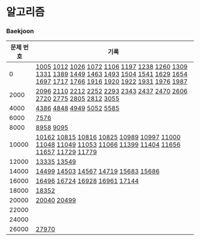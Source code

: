 # 알고리즘

### Baekjoon

|문제 번호|기록|
|-|-|
|0|[1005](2024-03/10-graph/boj-1005.py) [1012](2024-01/05-dfs-bfs/boj-1012.py) [1026](2024-02/06-sorting/boj-1026.py) [1072](2024-02/07-binary-search/boj-1072.py) [1106](2024-05/boj-1106.py) [1197](2024-03/10-graph/boj-1197.py) [1238](2024-02/09-shortest-path/boj-1238.py) [1260](2024-01/05-dfs-bfs/boj-1260.py) [1309](2024-11/boj-1309.java) [1331](2024-01/04-implementation/boj-1331.cpp) [1389](2024-02/09-shortest-path/boj-1389.py) [1449](2024-02/06-sorting/boj-1449.py) [1463](2024-02/08-dynamic-programming/boj-1463.py) [1493](2024-01/03-greedy/boj-1493.py) [1504](2024-02/09-shortest-path/boj-1504.py) [1541](2024-01/03-greedy/boj-1541.py) [1629](2024-11/boj-1629.java) [1654](2024-02/07-binary-search/boj-1654.py) [1697](2024-01/05-dfs-bfs/boj-1697.py) [1717](2024-03/10-graph/boj-1717.py) [1766](2024-03/10-graph/boj-1766.py) [1916](2024-02/09-shortest-path/boj-1916.py) [1920](2024-02/07-binary-search/boj-1920.py) [1922](2024-03/10-graph/boj-1922.py) [1931](2024-01/03-greedy/boj-1931.cpp) [1976](2024-03/10-graph/boj-1976.py) [1987](2024-01/05-dfs-bfs/boj-1987.py)|
|2000|[2096](2024-02/08-dynamic-programming/boj-2096.py) [2110](2024-02/07-binary-search/boj-2110.py) [2212](2024-03/boj-2212.py) [2252](2024-03/10-graph/boj-2252.py) [2293](2024-02/08-dynamic-programming/boj-2293.py) [2343](2024-02/07-binary-search/boj-2343.py) [2437](2024-01/03-greedy/boj-2437.cpp) [2470](2024-02/06-sorting/boj-2470.py) [2606](2024-01/05-dfs-bfs/boj-2606.py) [2720](2024-01/03-greedy/boj-2720.cpp) [2775](2024-02/08-dynamic-programming/boj-2775.py) [2805](2024-02/07-binary-search/boj-2805.py) [2812](2024-01/03-greedy/boj-2812.py) [3055](2024-04/boj-3055.py)|
|4000|[4386](2024-03/10-graph/boj-4386.py) [4848](2024-11/boj-4848.java) [4949](2024-01/05-dfs-bfs/boj-4949.py) [5052](2024-03/boj-5052.py) [5585](2024-01/03-greedy/boj-5585.cpp)|
|6000|[7576](2024-01/05-dfs-bfs/boj-7576.py)|
|8000|[8958](2024-01/04-implementation/boj-8958.py) [9095](2024-02/08-dynamic-programming/boj-9095.py)|
|10000|[10162](2024-01/03-greedy/boj-10162.cpp) [10815](2024-02/07-binary-search/boj-10815.py) [10816](2024-02/07-binary-search/boj-10816.py) [10825](2024-02/06-sorting/boj-10825.py) [10989](2024-02/06-sorting/boj-10989.py) [10997](2024-01/04-implementation/boj-10997.py) [11000](2024-01/03-greedy/boj-11000.cpp) [11048](2024-02/08-dynamic-programming/boj-11048.py) [11049](2024-02/08-dynamic-programming/boj-11049.py) [11053](2024-02/08-dynamic-programming/boj-11053.py) [11066](2024-03/boj-11066.py) [11399](2024-01/03-greedy/boj-11399.cpp) [11404](2024-02/09-shortest-path/boj-11404.py) [11656](2024-02/06-sorting/boj-11656.py) [11657](2024-02/09-shortest-path/boj-11657.py) [11729](2024-01/05-dfs-bfs/boj-11729.py) [11779](2024-02/09-shortest-path/boj-11779.py)|
|12000|[13335](2024-01/05-dfs-bfs/boj-13335.py) [13549](2024-02/09-shortest-path/boj-13549.py)|
|14000|[14499](2024-01/04-implementation/boj-14499.py) [14503](2024-01/04-implementation/boj-14503.py) [14567](2024-03/10-graph/boj-14567.py) [14719](2024-04/boj-14719.py) [15683](2024-01/04-implementation/boj-15683.py) [15686](2024-01/04-implementation/boj-15686.py)|
|16000|[16496](2024-02/06-sorting/boj-16496.py) [16724](2024-03/10-graph/boj-16724.py) [16928](2024-01/05-dfs-bfs/boj-16928.py) [16961](2024-01/04-implementation/boj-16961.cpp) [17144](2024-04/boj-17144.py)|
|18000|[18352](2024-02/09-shortest-path/boj-18352.py)|
|20000|[20040](2024-03/10-graph/boj-20040.py) [20499](2024-11/boj-20499.java)|
|22000||
|24000||
|26000|[27970](2024-11/boj-27970.java)|
